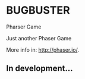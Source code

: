 # BUGBUSTER
Pharser Game

Just another Phaser Game

More info in: http://phaser.io/.

## In development...